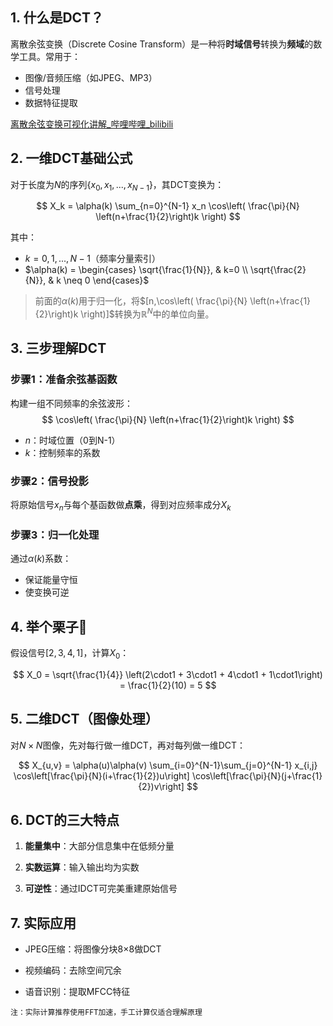 
## 1. 什么是DCT？

离散余弦变换（Discrete Cosine Transform）是一种将**时域信号**转换为**频域**的数学工具。常用于：
- 图像/音频压缩（如JPEG、MP3）
- 信号处理
- 数据特征提取

[离散余弦变换可视化讲解_哔哩哔哩_bilibili](https://www.bilibili.com/video/BV1bc411q7YG/)

## 2. 一维DCT基础公式

对于长度为$N$的序列$\{x_0,x_1,...,x_{N-1}\}$，其DCT变换为：

$$
X_k = \alpha(k) \sum_{n=0}^{N-1} x_n \cos\left( \frac{\pi}{N} \left(n+\frac{1}{2}\right)k \right)
$$

其中：
- $k = 0,1,...,N-1$（频率分量索引）
- $\alpha(k) = \begin{cases}  \sqrt{\frac{1}{N}}, & k=0 \\ \sqrt{\frac{2}{N}}, & k \neq 0  \end{cases}$

> 前面的$\alpha(k)$用于归一化，将$[n,\cos\left( \frac{\pi}{N} \left(n+\frac{1}{2}\right)k \right)]$转换为$\mathbb{R}^N$中的单位向量。

## 3. 三步理解DCT

### 步骤1：准备余弦基函数

构建一组不同频率的余弦波形：
$$
\cos\left( \frac{\pi}{N} \left(n+\frac{1}{2}\right)k \right)
$$
- $n$：时域位置（0到N-1）
- $k$：控制频率的系数

### 步骤2：信号投影

将原始信号$x_n$与每个基函数做**点乘**，得到对应频率成分$X_k$

### 步骤3：归一化处理

通过$\alpha(k)$系数：
- 保证能量守恒
- 使变换可逆

## 4. 举个栗子🌰

假设信号$[2, 3, 4, 1]$，计算$X_0$：

$$
X_0 = \sqrt{\frac{1}{4}} \left(2\cdot1 + 3\cdot1 + 4\cdot1 + 1\cdot1\right) = \frac{1}{2}(10) = 5
$$

## 5. 二维DCT（图像处理）

对$N \times N$图像，先对每行做一维DCT，再对每列做一维DCT：

$$
X_{u,v} = \alpha(u)\alpha(v) \sum_{i=0}^{N-1}\sum_{j=0}^{N-1} x_{i,j} \cos\left[\frac{\pi}{N}(i+\frac{1}{2})u\right] \cos\left[\frac{\pi}{N}(j+\frac{1}{2})v\right]
$$

## 6. DCT的三大特点

1. **能量集中**：大部分信息集中在低频分量

2. **实数运算**：输入输出均为实数

3. **可逆性**：通过IDCT可完美重建原始信号

## 7. 实际应用

- JPEG压缩：将图像分块8×8做DCT

- 视频编码：去除空间冗余

- 语音识别：提取MFCC特征

`注：实际计算推荐使用FFT加速，手工计算仅适合理解原理`